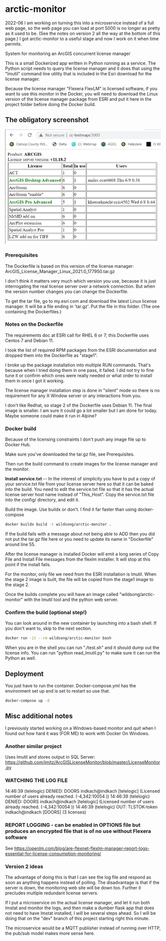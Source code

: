 # arctic-monitor

2022-06 I am working on turning this into a microservice instead of a full web page,
so the web page you can load at port 5000 is no longer as pretty as it used to be.
(See the notes on version 2 all the way at the bottom of this page.)
I got arctic-monitor to a useful stage and now I work on it when time permits.

System for monitoring an ArcGIS concurrent license manager

This is a small Dockerized app written in Python running as a service.
The Python script needs to query the license manager and it does that
using the "lmutil" command line utility that is included in the
Esri download for the license manager.

Because the license manager "Flexera FlexLM" is licensed software, if
you want to use this monitor in the Docker, you will need to download
the Linux version of the license manager package from ESRI and put it
here in the project folder before doing the Docker build.

## The obligatory screenshot

![Screenshot of monitor for ArcGIS Flexlm](screenshot.png?raw=true "What the web page looks like")

### Prerequisites

The Dockerfile is based on this version of the license manager:
ArcGIS_License_Manager_Linux_2021.0_177950.tar.gz

I don't think it matters very much which version you use, because it is
just interrogating the real license server over a network connection.
But when the version number changes you can change the Dockerfile.

To get the tar file, go to my.esri.com and download the latest Linux
license manager.  It will be a file ending in 'tar.gz'. Put the file
in this folder. (The one containing the Dockerfiles.)

### Notes on the Dockerfile

The requirements doc at ESRI call for RHEL 6 or 7;
this Dockerfile uses Centos 7 and Debian 11.

I took the list of required RPM packages from the ESRI documentation and
dropped them into the Dockerfile as "stage1".

I broke up the package installation into multiple RUN commands. That's
because when I tried doing them in one pass, it failed. I did not try
to fine tune it or confirm which ones were really needed or what order
to install them in once I got it working.

The license manager installation step is done in "silent" mode so
there is no requirement for any X Window server or any interactions
from you.

I don't like Redhat, so stage 2 of the Dockerfile uses Debian 11.
The final image is smaller. I am sure it could go a lot smaller but
I am done for today. Maybe someone could make it run in Alpine?

### Docker build

Because of the licensing constraints I don't push any image file up to Docker Hub.

Make sure you've downloaded the tar.gz file, see Prerequisites.

Then run the build command to create images for the license manager and the monitor.

**Install service.txt** -- In the interest of simplicity you 
have to put a copy of your service.txt file
from your license server here so that it can be baked into the build. 
You need to edit the service.txt file so that it has the actual license server
host name instead of "This_Host".  Copy the service.txt file into the
config/ directory, and edit it.

Build the image. Use buildx or don't. I find it far faster than using docker-compose

```bash
docker buildx build -t wildsong/arctic-monitor .
```

If the build fails with a message about not being able to ADD then you
did not put the tar.gz file here or you need to update its name in
"Dockerfile" around line 55.

After the license manager is installed Docker will emit a long series
of Copy File and Install File messages from the flexlm installer. It
will stop at this point if the install fails.

For the monitor, only file we need from the ESRI installation is lmutil.
When the stage 2 image is built, the file will be copied from the stage1 image to the stage 2.

Once the builds complete you will have an image 
called "wildsong/arctic-monitor" with the lmutil tool 
and the python web server.

### Confirm the build (optional step!)

You can look around in the new container by launching into a bash shell.
If you don't want to, skip to the next section.

```bash
docker run -it --rm wildsong/arctic-monitor bash
```

When you are in the shell you can run "./test.sh" and it should dump
out the license info. You can run "python read_lmutil.py" to make sure
it can run the Python as well.

## Deployment

You just have to run the container. Docker-compose.yml has the 
environment set up and is set to restart so use that.

```bash
docker-compose up -d
```

## Misc additional notes

I previously started working on a Windows-based monitor and quit when
I found out how hard it was (FOR ME) to work with Docker On Windows.

### Another similar project

Uses lmutil and stores output in SQL Server:
<https://github.com/jmitz/ArcGISLicenseMonitor/blob/master/LicenseMonitor.py>

### WATCHING THE LOG FILE

14:46:39 (telelogic) DENIED: DOORS indkach@indkach  [telelogic]
(Licensed number of users already reached. (-4,342:10054 ))
14:46:39 (telelogic) DENIED: DOORS indkach@indkach  [telelogic]
(Licensed number of users already reached. (-4,342:10054 ))
14:46:39 (telelogic) OUT: TLSTOK-token indkach@indkach  [DOORS]
(3 licenses)

### REPORT LOGGING - can be enabled in OPTIONS file but produces an encrypted file that is of no use without Flexera software

See <https://openlm.com/blog/are-flexnet-flexlm-manager-report-logs-essential-for-license-consumption-monitoring/>

### Version 2 ideas

The advantage of doing this is that I can see the log file and respond as soon as anything happens instead of polling. 
The disadvantage is that if the server is down, the monitoring web site will be down too. Further it precludes multiple redundant license servers.

If I put a microservice on the actual license manager, and let it run both lmstat
and monitor the logs, and then make a dumber flask app that does not need to have
lmstat installed, I will be several steps ahead. So I will be doing that on the "dev"
branch of this project starting right this minute.

The microservice would be a MQTT publisher instead of running over HTTP,
the pub/sub model makes more sense here.
